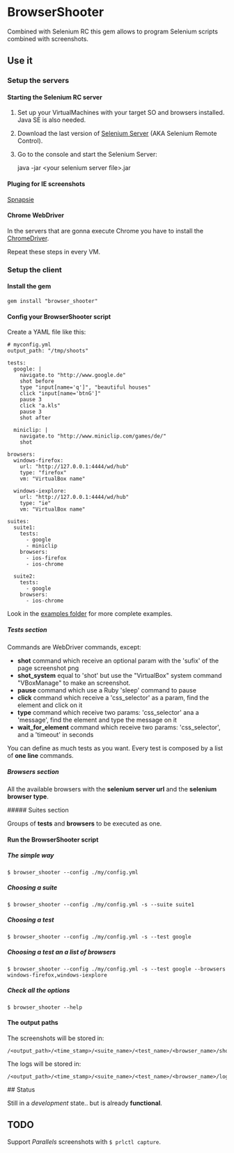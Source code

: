 # BrowserShooter

Combined with Selenium RC this gem allows to program Selenium scripts combined with screenshots.

## Use it

### Setup the servers

#### Starting the Selenium RC server

1. Set up your VirtualMachines with your target SO and browsers installed. Java SE is also needed.
2. Download the last version of [Selenium Server](http://seleniumhq.org/download/) (AKA Selenium Remote Control).
3. Go to the console and start the Selenium Server:

    java -jar &lt;your selenium server file&gt;.jar


#### Pluging for IE screenshots

[Spnapsie](http://snapsie.sourceforge.net/)


#### Chrome WebDriver

In the servers that are gonna execute Chrome you have to install the [ChromeDriver](http://code.google.com/p/selenium/wiki/ChromeDriver).

Repeat these steps in every VM.

### Setup the client

#### Install the gem

    gem install "browser_shooter"

#### Config your BrowserShooter script

Create a YAML file like this:

    # myconfig.yml
    output_path: "/tmp/shoots"

    tests:
      google: |
        navigate.to "http://www.google.de"
        shot before
        type "input[name='q']", "beautiful houses"
        click "input[name='btnG']"
        pause 3
        click "a.kls"
        pause 3
        shot after

      miniclip: |
        navigate.to "http://www.miniclip.com/games/de/"
        shot

    browsers:
      windows-firefox:
        url: "http://127.0.0.1:4444/wd/hub"
        type: "firefox"
        vm: "VirtualBox name"

      windows-iexplore:
        url: "http://127.0.0.1:4444/wd/hub"
        type: "ie"
        vm: "VirtualBox name"

    suites:
      suite1:
        tests:
          - google
          - miniclip
        browsers:
          - ios-firefox
          - ios-chrome

      suite2:
        tests:
          - google
        browsers:
          - ios-chrome


Look in the [examples folder](https://github.com/fguillen/BrowserShooter/tree/master/examples) for more complete examples.

##### Tests section

Commands are WebDriver commands, except:

* **shot** command which receive an optional param with the 'sufix' of the page screenshot png
* **shot_system** equal to 'shot' but use the "VirtualBox" system command "VBoxManage" to make an screenshot.
* **pause** command which use a Ruby 'sleep' command to pause
* **click** command which receive a 'css_selector' as a param, find the element and click on it
* **type** command which receive two params: 'css_selector' ana a 'message', find the element and type the message on it
* **wait_for_element** command which receive two params: 'css_selector', and a 'timeout' in seconds

You can define as much tests as you want. Every test is composed by a list of **one line** commands.

##### Browsers section

All the available browsers with the **selenium server url** and the **selenium browser type**.

##### Suites section

Groups of **tests** and **browsers** to be executed as one.


#### Run the BrowserShooter script

##### The simple way

    $ browser_shooter --config ./my/config.yml

##### Choosing a suite

    $ browser_shooter --config ./my/config.yml -s --suite suite1

##### Choosing a test

    $ browser_shooter --config ./my/config.yml -s --test google

##### Choosing a test an a list of browsers

    $ browser_shooter --config ./my/config.yml -s --test google --browsers windows-firefox,windows-iexplore

##### Check all the options

    $ browser_shooter --help


#### The output paths

The screenshots will be stored in:

    /<output_path>/<time_stamp>/<suite_name>/<test_name>/<browser_name>/shots

The logs will be stored in:

    /<output_path>/<time_stamp>/<suite_name>/<test_name>/<browser_name>/logs

## Status

Still in a _development_ state.. but is already **functional**.

## TODO

Support _Parallels_ screenshots with `$ prlctl capture`.
